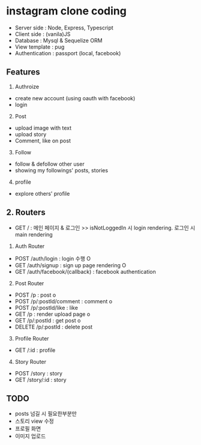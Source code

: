 # instagram clone coding
 - Server side : Node, Express, Typescript
 - Client side : (vanila)JS
 - Database : Mysql & Sequelize ORM
 - View template : pug
 - Authentication : passport (local, facebook)

## Features
 1. Authroize
  - create new account (using oauth with facebook)
  - login
 2. Post
  - upload image with text
  - upload story
  - Comment, like on post
 3. Follow
  - follow & defollow other user
  - showing my followings' posts, stories
 4. profile
  - explore others' profile


## 2. Routers
 - GET / : 메인 페이지 & 로그인 >> isNotLoggedIn 시 login rendering. 로그인 시 main rendering

 1. Auth Router
  - POST /auth/login : login 수행 O
  - GET /auth/signup : sign up page rendering O
  - GET /auth/facebook/(callback) : facebook authentication
 2. Post Router
  - POST /p : post o
  - POST /p/:postId/comment : comment o
  - POST /p/:postId/like : like 
  - GET /p : render upload page o
  - GET /p/:postId : get post o
  - DELETE /p/:postId : delete post

 3. Profile Router
  - GET /:id : profile

 4. Story Router
  - POST /story : story
  - GET /story/:id : story 

 ## TODO
 - posts 넘길 시 필요한부분만 
 - 스토리 view 수정
 - 프로필 화면
 - 이미지 업로드